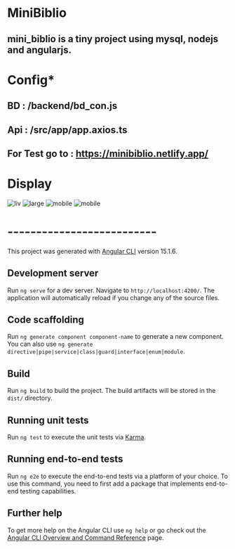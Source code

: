 # MiniBiblio
## mini_biblio is a tiny project using mysql, nodejs and angularjs.

# Config*

## BD : /backend/bd_con.js

## Api : /src/app/app.axios.ts

## For Test go to : https://minibiblio.netlify.app/

# Display
<img src="https://i.ibb.co/D8d0FTS/liv.png" alt="liv" border="0" />
<img src="https://ibb.co/yY2HC7b" alt="large">
<img src="https://i.ibb.co/dLBtK6g/liv2.png" alt="mobile" border="0" />
<img src="https://ibb.co/RB2NHPy" alt="mobile">

# --------------------------

This project was generated with [Angular CLI](https://github.com/angular/angular-cli) version 15.1.6.

## Development server

Run `ng serve` for a dev server. Navigate to `http://localhost:4200/`. The application will automatically reload if you change any of the source files.

## Code scaffolding

Run `ng generate component component-name` to generate a new component. You can also use `ng generate directive|pipe|service|class|guard|interface|enum|module`.

## Build

Run `ng build` to build the project. The build artifacts will be stored in the `dist/` directory.

## Running unit tests

Run `ng test` to execute the unit tests via [Karma](https://karma-runner.github.io).

## Running end-to-end tests

Run `ng e2e` to execute the end-to-end tests via a platform of your choice. To use this command, you need to first add a package that implements end-to-end testing capabilities.

## Further help

To get more help on the Angular CLI use `ng help` or go check out the [Angular CLI Overview and Command Reference](https://angular.io/cli) page.

